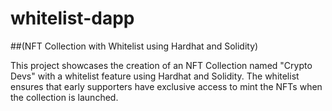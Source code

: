 # whitelist-dapp 
##(NFT Collection with Whitelist using Hardhat and Solidity)

This project showcases the creation of an NFT Collection named "Crypto Devs" with a whitelist feature using Hardhat and Solidity. The whitelist ensures that early supporters have exclusive access to mint the NFTs when the collection is launched. 
